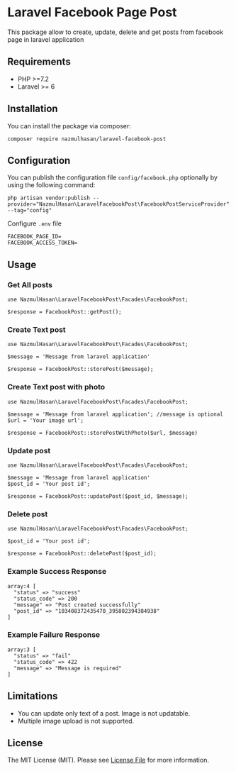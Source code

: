 # Laravel Facebook Page Post
This package allow to create, update, delete and get posts from facebook page in laravel application

## Requirements

- PHP >=7.2
- Laravel >= 6

## Installation
You can install the package via composer:

```
composer require nazmulhasan/laravel-facebook-post
```
## Configuration
You can publish the configuration file `config/facebook.php` optionally by using the following command:
``` 
php artisan vendor:publish --provider="NazmulHasan\LaravelFacebookPost\FacebookPostServiceProvider" --tag="config"
```

Configure `.env` file
```
FACEBOOK_PAGE_ID=
FACEBOOK_ACCESS_TOKEN=
```
## Usage

### Get All posts
``` 
use NazmulHasan\LaravelFacebookPost\Facades\FacebookPost;

$response = FacebookPost::getPost();
```

### Create Text post
``` 
use NazmulHasan\LaravelFacebookPost\Facades\FacebookPost;

$message = 'Message from laravel application'

$response = FacebookPost::storePost($message);
```

### Create Text post with photo
``` 
use NazmulHasan\LaravelFacebookPost\Facades\FacebookPost;

$message = 'Message from laravel application'; //message is optional
$url = 'Your image url';

$response = FacebookPost::storePostWithPhoto($url, $message)
```
### Update  post
``` 
use NazmulHasan\LaravelFacebookPost\Facades\FacebookPost;

$message = 'Message from laravel application'
$post_id = 'Your post id';

$response = FacebookPost::updatePost($post_id, $message);
```

### Delete  post
``` 
use NazmulHasan\LaravelFacebookPost\Facades\FacebookPost;

$post_id = 'Your post id';

$response = FacebookPost::deletePost($post_id);
```

### Example Success Response
``` 
array:4 [
  "status" => "success"
  "status_code" => 200
  "message" => "Post created successfully"
  "post_id" => "103408372435470_395802394384938"
]
```

### Example Failure Response
``` 
array:3 [
  "status" => "fail"
  "status_code" => 422
  "message" => "Message is required"
]
```

## Limitations
- You can update only text of a post. Image is not updatable.
- Multiple image upload is not supported.


## License

The MIT License (MIT). Please see [License File](LICENSE.md) for more information.
